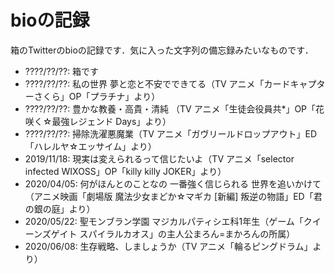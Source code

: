 # bioの記録

箱のTwitterのbioの記録です．気に入った文字列の備忘録みたいなものです．

* ????/??/??: 箱です
* ????/??/??: 私の世界 夢と恋と不安でできてる（TV アニメ「カードキャプターさくら」OP「プラチナ」より）
* ????/??/??: 豊かな教養・高貴・清純 （TV アニメ「生徒会役員共*」OP「花咲く☆最強レジェンド Days」より）
* ????/??/??: 掃除洗濯悪魔業（TV アニメ「ガヴリールドロップアウト」ED「ハレルヤ☆エッサイム」より）
* 2019/11/18: 現実は変えられるって信じたいよ（TV アニメ「selector infected WIXOSS」OP「killy killy JOKER」より）
* 2020/04/05: 何がほんとのことなの 一番強く信じられる 世界を追いかけて（アニメ映画「劇場版 魔法少女まどか☆マギカ \[新編\] 叛逆の物語」ED「君の銀の庭」より）
* 2020/05/22: 聖モンブラン学園 マジカルパティシエ科1年生（ゲーム「クイーンズゲイト スパイラルカオス」の主人公まろん=まかろんの所属）
* 2020/06/08: 生存戦略、しましょうか（TV アニメ「輪るピングドラム」より）
